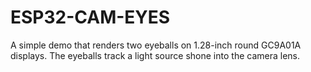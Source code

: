 # ESP32-CAM-EYES
A simple demo that renders two eyeballs on 1.28-inch round GC9A01A displays. The eyeballs track a light source shone into the camera lens.

